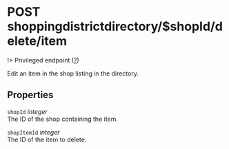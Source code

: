 # <span class="badge badge-light">POST</span> <span class="badge badge-light">shoppingdistrictdirectory/$shopId/delete/item</span>

!> Privileged endpoint ([?](privileged.md))

Edit an item in the shop listing in the directory.

## Properties

`shopId` *integer*  
The ID of the shop containing the item.

`shopItemId` *integer*  
The ID of the item to delete.

